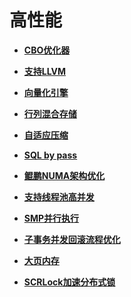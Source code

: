 # 高性能

-   **[CBO优化器](CBO优化器.md)**  

-   **[支持LLVM](支持LLVM.md)**  

-   **[向量化引擎](向量化引擎.md)**  

-   **[行列混合存储](行列混合存储.md)**  

-   **[自适应压缩](自适应压缩.md)**  

-   **[SQL by pass](SQL-by-pass.md)**  

-   **[鲲鹏NUMA架构优化](鲲鹏NUMA架构优化.md)**  

-   **[支持线程池高并发](支持线程池高并发.md)**  

-   **[SMP并行执行](SMP并行执行.md)**  

-   **[子事务并发回滚流程优化](子事务并发回滚流程优化.md)**

-   **[大页内存](大页内存.md)**

-   **[SCRLock加速分布式锁](SCRLock加速分布式锁.md)**
